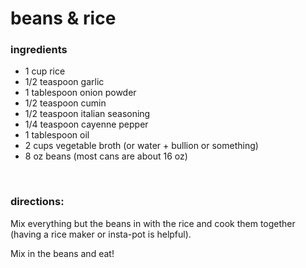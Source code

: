 # beans & rice

### ingredients
- 1 cup rice
- 1/2 teaspoon garlic
- 1 tablespoon onion powder
- 1/2 teaspoon cumin
- 1/2 teaspoon italian seasoning
- 1/4 teaspoon cayenne pepper
- 1 tablespoon oil
- 2 cups vegetable broth (or water + bullion or something)
- 8 oz beans (most cans are about 16 oz)

<br>

### directions:

Mix everything but the beans in with the rice and cook them together (having a rice maker or insta-pot is helpful).

Mix in the beans and eat!

